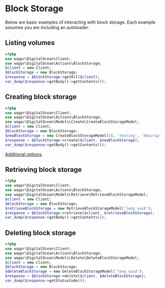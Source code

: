 # Block Storage

Below are basic examples of interacting with block storage. Each example assumes you are including an autoloader.

## Listing volumes

```php
<?php
use wappr\DigitalOcean\Client;
use wappr\DigitalOcean\Actions\BlockStorage;
$client = new Client;
$blockStorage = new BlockStorage;
$response = $blockStorage->getAll($client);
var_dump($response->getBody()->getContents());
```

## Creating block storage

```php
<?php
use wappr\DigitalOcean\Client;
use wappr\DigitalOcean\Actions\BlockStorage;
use wappr\DigitalOcean\Models\Create\CreateBlockStorageModel;
$client = new Client;
$blockStorage = new BlockStorage;
$newBlockStorage = new CreateBlockStorageModel(10, 'testing', 'description', 'nyc1');
$response = $blockStorage->create($client, $newBlockStorage);
var_dump($response->getBody()->getContents());
```

[Additional options](create/block-storage.md).

## Retrieving block storage

```php
<?php
use wappr\DigitalOcean\Client;
use wappr\DigitalOcean\Actions\BlockStorage;
use wappr\DigitalOcean\Models\Retrieve\RetrieveBlockStorageModel;
$client = new Client;
$blockStorage = new BlockStorage;
$retrieveBlockStorage = new RetrieveBlockStorageModel('long uuid');
$response = $blockStorage->retrieve($client, $retrieveBlockStorage);
var_dump($response->getBody()->getContents());
```

## Deleting block storage

```php
<?php
use wappr\DigitalOcean\Client;
use wappr\DigitalOcean\Actions\BlockStorage;
use wappr\DigitalOcean\Models\Delete\DeleteBlockStorageModel;
$client = new Client;
$blockStorage = new BlockStorage;
$deleteBlockStorage = new DeleteBlockStorageModel('long uuid');
$response = $blockStorage->delete($client, $deleteBlockStorage);
var_dump($response->getStatusCode());
```
